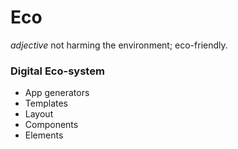 # Eco

_adjective_
not harming the environment; eco-friendly.

### Digital Eco-system

- App generators
- Templates
- Layout
- Components
- Elements
